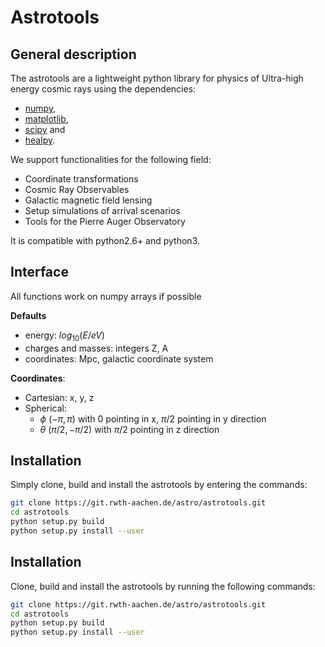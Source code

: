 # Astrotools

## General description

The astrotools are a lightweight python library for physics of Ultra-high energy
cosmic rays using the dependencies:

* [numpy](https://github.com/numpy/numpy),
* [matplotlib](https://github.com/matplotlib/matplotlib),
* [scipy](https://github.com/scipy/scipy) and
* [healpy](https://github.com/healpy/healpy).

We support functionalities for the following field:

* Coordinate transformations
* Cosmic Ray Observables
* Galactic magnetic field lensing
* Setup simulations of arrival scenarios
* Tools for the Pierre Auger Observatory

It is compatible with python2.6+ and python3.

## Interface
All functions work on numpy arrays if possible

__Defaults__
* energy: $`log_{10}(E / eV)`$
* charges and masses: integers Z, A
* coordinates: Mpc, galactic coordinate system

__Coordinates__:
* Cartesian: x, y, z
* Spherical:
    * $`\phi`$ $`(-\pi, \pi)`$ with 0 pointing in x, $`\pi/2`$ pointing in y direction
    * $`\theta`$ $`(\pi/2, -\pi/2)`$ with $`\pi/2`$ pointing in z direction

## Installation
Simply clone, build and install the astrotools by entering the commands:

```bash
git clone https://git.rwth-aachen.de/astro/astrotools.git
cd astrotools
python setup.py build
python setup.py install --user
```

## Installation

Clone, build and install the astrotools by running the following commands:

```bash
git clone https://git.rwth-aachen.de/astro/astrotools.git
cd astrotools
python setup.py build
python setup.py install --user
```
